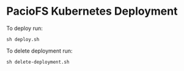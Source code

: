 # PacioFS Kubernetes Deployment

To deploy run:
```
sh deploy.sh
```

To delete deployment run:
```
sh delete-deployment.sh
```
